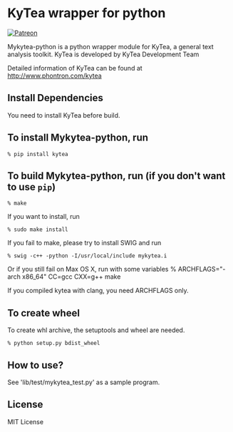 KyTea wrapper for python
==========================

[![Patreon](https://img.shields.io/badge/patreon-donate-orange.svg)](https://www.patreon.com/chezou)

Mykytea-python is a python wrapper module for KyTea, a general text analysis toolkit.
KyTea is developed by KyTea Development Team

Detailed information of KyTea can be found at
http://www.phontron.com/kytea

Install Dependencies
--------------------

You need to install KyTea before build.

To install Mykytea-python, run
--------------------

    % pip install kytea

To build Mykytea-python, run (if you don't want to use `pip`)
--------------------

    % make

If you want to install, run

    % sudo make install

If you fail to make, please try to install SWIG and run

    % swig -c++ -python -I/usr/local/include mykytea.i

Or if you still fail on Max OS X, run with some variables
    % ARCHFLAGS="-arch x86_64" CC=gcc CXX=g++ make

If you compiled kytea with clang, you need ARCHFLAGS only.

To create wheel
--------------------

To create whl archive, the setuptools and wheel are needed.

    % python setup.py bdist_wheel

How to use?
--------------------

  See 'lib/test/mykytea_test.py' as a sample program.

License
--------------------

MIT License

